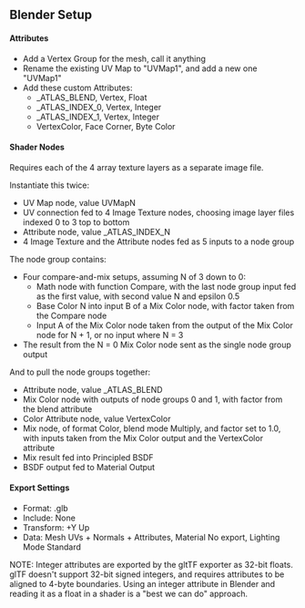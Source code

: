 
## Blender Setup

#### Attributes

- Add a Vertex Group for the mesh, call it anything
- Rename the existing UV Map to "UVMap1", and add a new one "UVMap1"
- Add these custom Attributes:
  - _ATLAS_BLEND, Vertex, Float
  - _ATLAS_INDEX_0, Vertex, Integer
  - _ATLAS_INDEX_1, Vertex, Integer
  - VertexColor, Face Corner, Byte Color

#### Shader Nodes

Requires each of the 4 array texture layers as a separate image file.

Instantiate this twice:
- UV Map node, value UVMapN
- UV connection fed to 4 Image Texture nodes, choosing image layer files indexed 0 to 3 top to bottom
- Attribute node, value _ATLAS_INDEX_N
- 4 Image Texture and the Attribute nodes fed as 5 inputs to a node group

The node group contains:
- Four compare-and-mix setups, assuming N of 3 down to 0:
  - Math node with function Compare, with the last node group input fed as the first value, with second value N and epsilon 0.5
  - Base Color N into input B of a Mix Color node, with factor taken from the Compare node
  - Input A of the Mix Color node taken from the output of the Mix Color node for N + 1, or no input where N = 3
- The result from the N = 0 Mix Color node sent as the single node group output

And to pull the node groups together:
- Attribute node, value _ATLAS_BLEND
- Mix Color node with outputs of node groups 0 and 1, with factor from the blend attribute
- Color Attribute node, value VertexColor
- Mix node, of format Color, blend mode Multiply, and factor set to 1.0, with inputs taken from the Mix Color output and the VertexColor attribute
- Mix result fed into Principled BSDF
- BSDF output fed to Material Output

#### Export Settings

- Format: .glb
- Include: None
- Transform: +Y Up
- Data: Mesh UVs + Normals + Attributes, Material No export, Lighting Mode Standard

NOTE: Integer attributes are exported by the gltTF exporter as 32-bit floats. glTF doesn't support
32-bit signed integers, and requires attributes to be aligned to 4-byte boundaries. Using an integer
attribute in Blender and reading it as a float in a shader is a "best we can do" approach.

